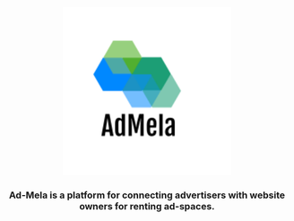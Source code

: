 
<p align="center">
  <a href="" rel="noopener">
 <img width=300px src="./logo.png" alt="AdMela-logo"></a>
</p>

<h3 align="center">Ad-Mela is a platform for connecting advertisers with website owners for renting ad-spaces.</h3>

<div align="center">


</div>
